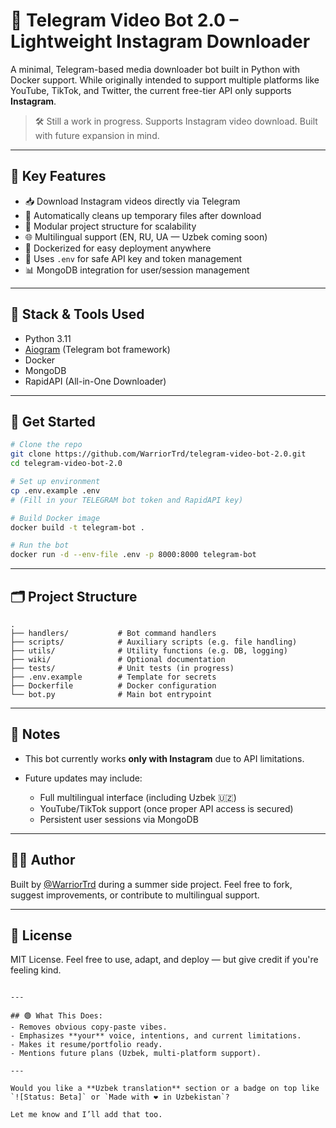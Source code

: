 

# 🎥 Telegram Video Bot 2.0 – Lightweight Instagram Downloader

A minimal, Telegram-based media downloader bot built in Python with Docker support. While originally intended to support multiple platforms like YouTube, TikTok, and Twitter, the current free-tier API only supports **Instagram**.

> 🛠 Still a work in progress. Supports Instagram video download. Built with future expansion in mind.

---

## 🔑 Key Features

- 📥 Download Instagram videos directly via Telegram
- 📁 Automatically cleans up temporary files after download
- 🧩 Modular project structure for scalability
- 🌐 Multilingual support (EN, RU, UA — Uzbek coming soon)
- 🐳 Dockerized for easy deployment anywhere
- 🔐 Uses `.env` for safe API key and token management
- 📊 MongoDB integration for user/session management

---

## 🧠 Stack & Tools Used

- Python 3.11
- [Aiogram](https://github.com/aiogram/aiogram) (Telegram bot framework)
- Docker
- MongoDB
- RapidAPI (All-in-One Downloader)

---

## 🚀 Get Started

```bash
# Clone the repo
git clone https://github.com/WarriorTrd/telegram-video-bot-2.0.git
cd telegram-video-bot-2.0

# Set up environment
cp .env.example .env
# (Fill in your TELEGRAM bot token and RapidAPI key)

# Build Docker image
docker build -t telegram-bot .

# Run the bot
docker run -d --env-file .env -p 8000:8000 telegram-bot
````

---

## 🗂️ Project Structure

```
.
├── handlers/           # Bot command handlers
├── scripts/            # Auxiliary scripts (e.g. file handling)
├── utils/              # Utility functions (e.g. DB, logging)
├── wiki/               # Optional documentation
├── tests/              # Unit tests (in progress)
├── .env.example        # Template for secrets
├── Dockerfile          # Docker configuration
└── bot.py              # Main bot entrypoint
```

---

## 📌 Notes

* This bot currently works **only with Instagram** due to API limitations.
* Future updates may include:

  * Full multilingual interface (including Uzbek 🇺🇿)
  * YouTube/TikTok support (once proper API access is secured)
  * Persistent user sessions via MongoDB

---

## 🧑‍💻 Author

Built by [@WarriorTrd](https://github.com/WarriorTrd) during a summer side project.
Feel free to fork, suggest improvements, or contribute to multilingual support.

---

## 🪪 License

MIT License. Feel free to use, adapt, and deploy — but give credit if you're feeling kind.

```

---

## 🟢 What This Does:
- Removes obvious copy-paste vibes.
- Emphasizes **your** voice, intentions, and current limitations.
- Makes it resume/portfolio ready.
- Mentions future plans (Uzbek, multi-platform support).

---

Would you like a **Uzbek translation** section or a badge on top like `![Status: Beta]` or `Made with ❤️ in Uzbekistan`?

Let me know and I’ll add that too.
```

